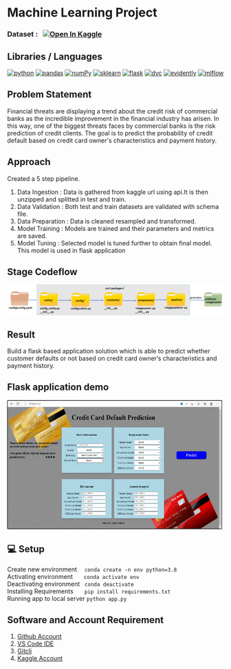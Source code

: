 # Machine Learning Project


### Dataset : &nbsp; <a href="https://www.kaggle.com/datasets/uciml/default-of-credit-card-clients-dataset"><img src="https://kaggle.com/static/images/open-in-kaggle.svg" alt="Open In Kaggle"></a>

## Libraries / Languages
  <a href="https://www.python.org"><img src="https://img.shields.io/badge/-Python-gold?style=for-the-badge&logo=python&logoColor=black" alt= "python"></a>
  <a href="https://pandas.pydata.org/"><img src="https://img.shields.io/badge/-pandas-130654?style=for-the-badge&logo=pandas&logoColor=white" alt= "pandas"></a>
  <a href="https://numpy.org/"><img src="https://img.shields.io/badge/-NumPy-4DABCF?style=for-the-badge&logo=numpy&logoColor=white" alt= "numPy"></a>
  <a href="https://scikit-learn.org/stable/"><img src="https://img.shields.io/badge/-scikitlearn-FF9C34?style=for-the-badge&logo=scikitlearn&logoColor=white" alt= "sklearn"></a>
  <a href="https://flask.palletsprojects.com/en/2.2.x/"><img src="https://img.shields.io/badge/-Flask-lightgrey?style=for-the-badge&logo=flask&logoColor=black" alt= "flask"></a>
<a href="https://dvc.org/doc"><img src="https://img.shields.io/badge/-DVC-E65933?style=for-the-badge&logo=dvc&logoColor=2CB6CD" alt= "dvc"></a>
<a href="https://www.evidentlyai.com/"><img src="https://img.shields.io/badge/-evidently-green?style=for-the-badge&evidently=dvc&logoColor=white" alt= "evidently"></a>
<a href="https://mlflow.org/">  <img src="https://img.shields.io/badge/-mlflow-1767BB?style=for-the-badge&logo=mlflow&logoColor=white" alt= "mlflow"></a>

## Problem Statement
Financial threats are displaying a trend about the credit risk of commercial banks as the incredible improvement in the financial industry has arisen. In this way, one of the biggest threats faces by commercial banks is the risk prediction of credit clients. The goal is to predict the probability of credit default based on credit card owner's characteristics and payment history.
## Approach
Created a 5 step pipeline.
1. Data Ingestion : Data is gathered from kaggle url using api.It is then unzipped and splitted in test and train.
2. Data Validation : Both test and train datasets are validated with schema file.
3. Data Preparation : Data is cleaned resampled and transformed.
4. Model Training : Models are trained and their parameters and metrics are saved.
5. Model Tuning :  Selected model is tuned further to obtain final model. This model is used in flask application
## Stage Codeflow
<img src="https://github.com/d1b2/credit_default_ml_project/blob/main/app/static/satges_codeflow.png">

## Result
Build a flask based application solution which is able to predict whether customer defaults or not  based on credit card owner’s characteristics and payment history.
## Flask application demo

<img src="app/static/app_demo.gif" width="500" height="300"> 




## 💻 Setup
Create new environment &emsp;```conda create -n env python=3.8```
</br>Activating environment &emsp; &nbsp;```conda activate env```
</br>Deactivating environment  &ensp;```conda deactivate```
</br>Installing Requirements &emsp; &nbsp;```pip install requirements.txt```
</br>Running app to local server  ```python app.py```

## Software and Account Requirement


1. [Github Account](https://github.com/) 
2. [VS Code IDE](https://code.visualstudio.com/Download)
3. [Gitcli](https://git-scm.com/downloads)
4. [Kaggle Account](https://www.kaggle.com)

